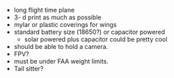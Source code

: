 - long flight time plane
- 3- d print as much as possible
- mylar or plastic coverings for wings
- standard battery size (18650?) or capacitor powered
    - solar powered plus capacitor could be pretty cool
- should be able to hold a camera.
- FPV?
- must be under FAA weight limits. 
- Tail sitter?